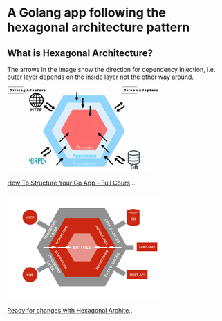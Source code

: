 # A Golang app following the hexagonal architecture pattern


## What is Hexagonal Architecture?


The arrows in the image show the direction for dependency injection, i.e. outer layer depends on the inside layer not the other way around.

<div style="display:flex; flex-wrap: wrap; gap: 8px">
<a href="https://www.youtube.com/watch?v=MpFog2kZsHk">
    <img src="documentation-assets/hex.png" width="350"/>
    <p style="max-width:300px; white-space: nowrap;overflow: hidden; text-overflow: ellipsis;">How To Structure Your Go App - Full Course [ Hex Arch + Tests ] by 
Kantan Coding</p>
</a>


<a href="https://netflixtechblog.com/ready-for-changes-with-hexagonal-architecture-b315ec967749">
    <img src="documentation-assets/hex-detailed.png" width="350"/>
    <p style="max-width:300px; white-space: nowrap;overflow: hidden; text-overflow: ellipsis;">Ready for changes with Hexagonal Architecture by netflixtechblog.com</p>
</a>
</div>
